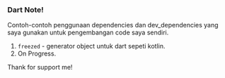 ### Dart Note!

Contoh-contoh penggunaan dependencies dan dev_dependencies yang saya gunakan untuk pengembangan code saya sendiri.

1. `freezed` - generator object untuk dart sepeti kotlin. 
2. On Progress.

Thank for support me!